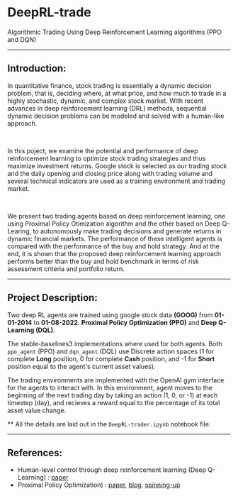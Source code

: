 # DeepRL-trade
Algorithmic Trading Using Deep Reinforcement Learning algorithms (PPO and DQN)

---

## Introduction:

In quantitative finance, stock trading is essentially a dynamic decision problem, that is, deciding where, at what price, and how much to trade in a highly stochastic, dynamic, and complex stock market. With recent advances in deep reinforcement learning (DRL) methods, sequential dynamic decision problems can be modeled and solved with a human-like approach.

<br>

In this poject, we examine the potential and performance of deep reinforcement learning to optimize stock trading strategies and thus maximize investment returns. Google stock is selected as our trading stock and the daily opening and closing price along with trading volume and several technical indicators are used as a training environment and trading market.

<br>

We present two trading agents based on deep reinforcement learning, one using Proximal Policy Otimization algorithm and the other based on Deep Q-Learing, to autonomously make trading decisions and generate returns in dynamic financial markets. The performance of these intelligent agents is compared with the performance of the buy and hold strategy. And at the end, it is shown that the proposed deep reinforcement learning approach performs better than the buy and hold benchmark in terms of risk assessment criteria and portfolio return.

---

## Project Description:

Two deep RL agents are trained using google stock data **(GOOG)** from **01-01-2014** to **01-08-2022**. **Proximal Policy Optimization (PPO)** and **Deep Q-Learning (DQL)**.

The stable-baselines3 implementations where used for both agents. Both `ppo_agent` (PPO) and `dqn_agent` (DQL) use Discrete action spaces (1 for complete **Long** position, 0 for complete **Cash** position, and -1 for **Short** position equal to the agent's current asset values).

The trading environments are implemented with the OpenAI gym interface for the agents to interact with. In this environment, agent moves to the beginning of the next trading day by taking an action (1, 0, or -1) at each timestep (day), and recieves a reward equal to the percentage of its total asset value change.

** All the details are laid out in the `DeepRL-trader.ipynb` notebook file.

---

## References:
* Human-level control through deep reinforcement learning (Deep Q-Learning) : [paper](https://www.nature.com/articles/nature14236)
* Proximal Policy Optimization) : [paper](https://arxiv.org/abs/1707.06347), [blog](https://openai.com/blog/openai-baselines-ppo/), [spinning-up](https://spinningup.openai.com/en/latest/algorithms/ppo.html)
